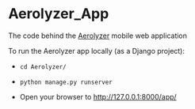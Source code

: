 # Aerolyzer\_App

The code behind the [Aerolyzer](https://github.com/Aerolyzer/Aerolyzer) mobile web application 

To run the Aerolyzer app locally (as a Django project):

* ```cd Aerolyzer/```
* ```python manage.py runserver```
  
* Open your browser to http://127.0.0.1:8000/app/
